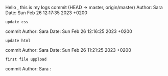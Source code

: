 Hello , this is my logs
commit (HEAD -> master, origin/master)
Author: Sara 
Date:   Sun Feb 26 12:17:35 2023 +0200

    update css

commit 
Author: Sara 
Date:   Sun Feb 26 12:16:25 2023 +0200

    update html

commit 
Author: Sara
Date:   Sun Feb 26 11:21:25 2023 +0200

    first file uppload

commit 
Author: Sara 
:

